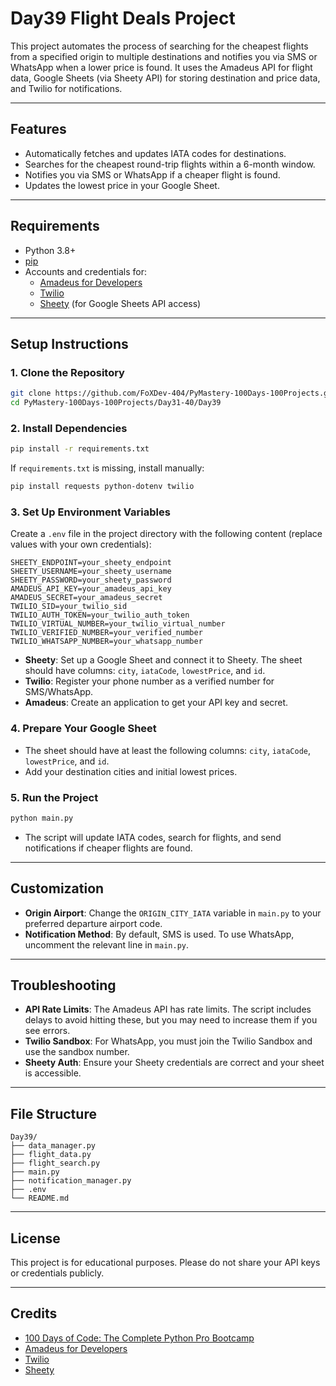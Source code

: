 # Day39 Flight Deals Project

This project automates the process of searching for the cheapest flights from a specified origin to multiple destinations and notifies you via SMS or WhatsApp when a lower price is found. It uses the Amadeus API for flight data, Google Sheets (via Sheety API) for storing destination and price data, and Twilio for notifications.

---

## Features

- Automatically fetches and updates IATA codes for destinations.
- Searches for the cheapest round-trip flights within a 6-month window.
- Notifies you via SMS or WhatsApp if a cheaper flight is found.
- Updates the lowest price in your Google Sheet.

---

## Requirements

- Python 3.8+
- [pip](https://pip.pypa.io/en/stable/)
- Accounts and credentials for:
  - [Amadeus for Developers](https://developers.amadeus.com/)
  - [Twilio](https://www.twilio.com/)
  - [Sheety](https://sheety.co/) (for Google Sheets API access)

---

## Setup Instructions

### 1. Clone the Repository

```bash
git clone https://github.com/FoXDev-404/PyMastery-100Days-100Projects.git
cd PyMastery-100Days-100Projects/Day31-40/Day39
```

### 2. Install Dependencies

```bash
pip install -r requirements.txt
```

If `requirements.txt` is missing, install manually:

```bash
pip install requests python-dotenv twilio
```

### 3. Set Up Environment Variables

Create a `.env` file in the project directory with the following content (replace values with your own credentials):

```
SHEETY_ENDPOINT=your_sheety_endpoint
SHEETY_USERNAME=your_sheety_username
SHEETY_PASSWORD=your_sheety_password
AMADEUS_API_KEY=your_amadeus_api_key
AMADEUS_SECRET=your_amadeus_secret
TWILIO_SID=your_twilio_sid
TWILIO_AUTH_TOKEN=your_twilio_auth_token
TWILIO_VIRTUAL_NUMBER=your_twilio_virtual_number
TWILIO_VERIFIED_NUMBER=your_verified_number
TWILIO_WHATSAPP_NUMBER=your_whatsapp_number
```

- **Sheety**: Set up a Google Sheet and connect it to Sheety. The sheet should have columns: `city`, `iataCode`, `lowestPrice`, and `id`.
- **Twilio**: Register your phone number as a verified number for SMS/WhatsApp.
- **Amadeus**: Create an application to get your API key and secret.

### 4. Prepare Your Google Sheet

- The sheet should have at least the following columns: `city`, `iataCode`, `lowestPrice`, and `id`.
- Add your destination cities and initial lowest prices.

### 5. Run the Project

```bash
python main.py
```

- The script will update IATA codes, search for flights, and send notifications if cheaper flights are found.

---

## Customization

- **Origin Airport**: Change the `ORIGIN_CITY_IATA` variable in `main.py` to your preferred departure airport code.
- **Notification Method**: By default, SMS is used. To use WhatsApp, uncomment the relevant line in `main.py`.

---

## Troubleshooting

- **API Rate Limits**: The Amadeus API has rate limits. The script includes delays to avoid hitting these, but you may need to increase them if you see errors.
- **Twilio Sandbox**: For WhatsApp, you must join the Twilio Sandbox and use the sandbox number.
- **Sheety Auth**: Ensure your Sheety credentials are correct and your sheet is accessible.

---

## File Structure

```
Day39/
├── data_manager.py
├── flight_data.py
├── flight_search.py
├── main.py
├── notification_manager.py
├── .env
└── README.md
```

---

## License

This project is for educational purposes. Please do not share your API keys or credentials publicly.

---

## Credits

- [100 Days of Code: The Complete Python Pro Bootcamp](https://www.udemy.com/course/100-days-of-code/)
- [Amadeus for Developers](https://developers.amadeus.com/)
- [Twilio](https://www.twilio.com/)
- [Sheety](https://sheety.co/)
